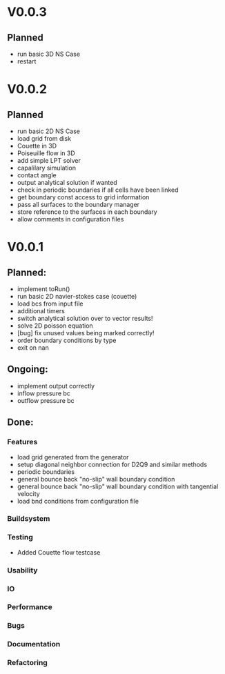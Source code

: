 # V0.0.3
## Planned
- run basic 3D NS Case
- restart

# V0.0.2
## Planned
- run basic 2D NS Case
- load grid from disk
- Couette in 3D 
- Poiseuille flow in 3D
- add simple LPT solver
- capalilary simulation
- contact angle
- output analytical solution if wanted
- check in periodic boundaries if all cells have been linked
- get boundary const access to grid information
- pass all surfaces to the boundary manager
- store reference to the surfaces in each boundary
- allow comments in configuration files

# V0.0.1
## Planned:
- implement toRun()
- run basic 2D navier-stokes case (couette)
- load bcs from input file
- additional timers 
- switch analytical solution over to vector results!
- solve 2D poisson equation
- [bug] fix unused values being marked correctly!
- order boundary conditions by type
- exit on nan

## Ongoing:
- implement output correctly
- inflow pressure bc
- outflow pressure bc

## Done:
### Features
- load grid generated from the generator
- setup diagonal neighbor connection for D2Q9 and similar methods
- periodic boundaries
- general bounce back "no-slip" wall boundary condition
- general bounce back "no-slip" wall boundary condition with tangential velocity
- load bnd conditions from configuration file

### Buildsystem

### Testing
- Added Couette flow testcase

### Usability

### IO

### Performance

### Bugs

### Documentation

### Refactoring
